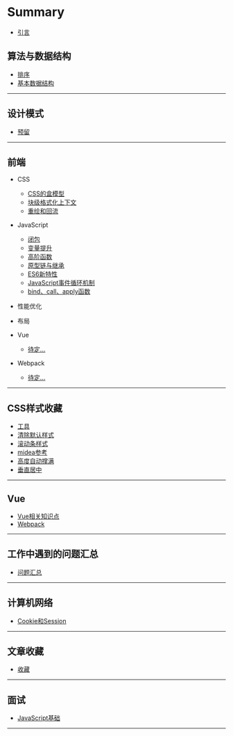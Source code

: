 # Summary
* [引言](README.md)

## 算法与数据结构
* [排序](Algorithm/sort.md)
* [基本数据结构](Algorithm/基本数据结构.md)

---

## 设计模式
* [预留](Design/README.md)

---

## 前端

  + CSS
    + [CSS的盒模型](前端/CSS/CSS的盒模型.md)
    + [块级格式化上下文](前端/CSS/块级格式化上下文.md)
    + [重绘和回流](前端/CSS/重绘和回流.md)

  + JavaScript
    + [闭包](前端/JavaScript/闭包.md)
    + [变量提升](前端/JavaScript/变量提升.md)
    + [高阶函数](前端/JavaScript/高阶函数.md)
    + [原型链与继承](前端/JavaScript/原型链与继承.md)
    + [ES6新特性](前端/JavaScript/ES6新特性.md)
    + [JavaScript事件循环机制](前端/JavaScript/JavaScript事件循环机制.md)
    + [bind、call、apply函数](前端/JavaScript/bind、call、apply函数.md)

  + 性能优化

  + 布局

  + Vue
    + [待定...](前端/Vue/待定.md)

  + Webpack
    + [待定...](前端/Webpack/待定.md)

---

## CSS样式收藏

* [工具](css样式收藏/工具.md)
* [清除默认样式](css样式收藏/清除默认样式.md)
* [滚动条样式](css样式收藏/滚动条样式.md)
* [midea参考](css样式收藏/midea参考.md)
* [高度自动撑满](css样式收藏/高度自动撑满.md)
* [垂直居中](css样式收藏/垂直居中.md)
---

## Vue
* [Vue相关知识点](Vue/Vue相关知识点.md)
* [Webpack](Vue/Webpack.md)

---

## 工作中遇到的问题汇总
* [问题汇总](工作中遇到的问题汇总/README.md)

---

## 计算机网络
* [Cookie和Session](计算机网络/Cookie和Session.md)

---

## 文章收藏
* [收藏](深度好文/链接地址.md)

---
## 面试
* [JavaScript基础](面试/JavaScript基础.md)

---

